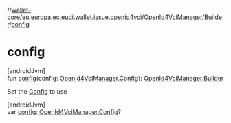 //[wallet-core](../../../../index.md)/[eu.europa.ec.eudi.wallet.issue.openid4vci](../../index.md)/[OpenId4VciManager](../index.md)/[Builder](index.md)/[config](config.md)

# config

[androidJvm]\
fun [config](config.md)(config: [OpenId4VciManager.Config](../-config/index.md)): [OpenId4VciManager.Builder](index.md)

Set the [Config](../-config/index.md) to use

[androidJvm]\
var [config](config.md): [OpenId4VciManager.Config](../-config/index.md)?
